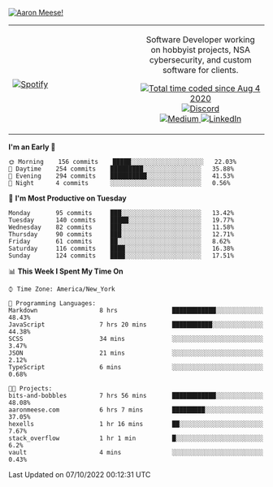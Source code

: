 [![Aaron Meese!](https://user-images.githubusercontent.com/17814535/88975338-a2aabf00-d27f-11ea-963f-8a19608716b4.png)](https://github.com/ajmeese7/readme-ascii "README ASCII")

<!-- Modified from project here: https://github.com/novatorem/novatorem -->
<table width="100%">
  <tr>
  <td width="50%">

&nbsp; <br> [![Spotify](https://ajmeese7.vercel.app/api/spotify)](https://open.spotify.com/user/ajmeese)

  </td>
  <td width="50%">
    <p align="center">
    Software Developer working on hobbyist projects, NSA cybersecurity, and custom software for clients.
    </p>
    <p align="center">
      <a href="https://wakatime.com/@f726891d-3b02-46cd-9b60-e8c59f9e2b14">
        <img src="https://wakatime.com/badge/user/f726891d-3b02-46cd-9b60-e8c59f9e2b14.svg" alt="Total time coded since Aug 4 2020" title="WakaTime" />
      </a>
      <a href="http://link.aaronmeese.com/discord">
        <img src="https://img.shields.io/badge/discord-ajmeese7%234835-369?style=flat-square&logo=discord&logoColor=white&color=purple" alt="Discord" title="Discord">
      </a>
      <br />
      <a href="https://link.aaronmeese.com/medium">
        <img src="https://img.shields.io/badge/medium-ajmeese7-1DB954?style=flat-square&logo=medium&logoColor=white" alt="Medium" title="Medium">
      </a>
      <a href="https://link.aaronmeese.com/linkedin">
        <img src="https://img.shields.io/badge/linkedIn-aaronmeese-1DB954?style=flat-square&logo=linkedin&logoColor=white&color=blue" alt="LinkedIn" title="LinkedIn">
      </a>
    </p>
  </td>

</table>

[//]: <> (The `&nbsp;` is to have Aphelion take up more space)

<!--START_SECTION:waka-->
**I'm an Early 🐤** 

```text
🌞 Morning    156 commits    █████░░░░░░░░░░░░░░░░░░░░   22.03% 
🌆 Daytime    254 commits    █████████░░░░░░░░░░░░░░░░   35.88% 
🌃 Evening    294 commits    ██████████░░░░░░░░░░░░░░░   41.53% 
🌙 Night      4 commits      ░░░░░░░░░░░░░░░░░░░░░░░░░   0.56%

```
📅 **I'm Most Productive on Tuesday** 

```text
Monday       95 commits     ███░░░░░░░░░░░░░░░░░░░░░░   13.42% 
Tuesday      140 commits    █████░░░░░░░░░░░░░░░░░░░░   19.77% 
Wednesday    82 commits     ███░░░░░░░░░░░░░░░░░░░░░░   11.58% 
Thursday     90 commits     ███░░░░░░░░░░░░░░░░░░░░░░   12.71% 
Friday       61 commits     ██░░░░░░░░░░░░░░░░░░░░░░░   8.62% 
Saturday     116 commits    ████░░░░░░░░░░░░░░░░░░░░░   16.38% 
Sunday       124 commits    ████░░░░░░░░░░░░░░░░░░░░░   17.51%

```


📊 **This Week I Spent My Time On** 

```text
⌚︎ Time Zone: America/New_York

💬 Programming Languages: 
Markdown                 8 hrs               ████████████░░░░░░░░░░░░░   48.43% 
JavaScript               7 hrs 20 mins       ███████████░░░░░░░░░░░░░░   44.38% 
SCSS                     34 mins             ░░░░░░░░░░░░░░░░░░░░░░░░░   3.47% 
JSON                     21 mins             ░░░░░░░░░░░░░░░░░░░░░░░░░   2.12% 
TypeScript               6 mins              ░░░░░░░░░░░░░░░░░░░░░░░░░   0.68%

🐱‍💻 Projects: 
bits-and-bobbles         7 hrs 56 mins       ████████████░░░░░░░░░░░░░   48.08% 
aaronmeese.com           6 hrs 7 mins        █████████░░░░░░░░░░░░░░░░   37.05% 
hexells                  1 hr 16 mins        ██░░░░░░░░░░░░░░░░░░░░░░░   7.67% 
stack_overflow           1 hr 1 min          █░░░░░░░░░░░░░░░░░░░░░░░░   6.2% 
vault                    4 mins              ░░░░░░░░░░░░░░░░░░░░░░░░░   0.43%

```


 Last Updated on 07/10/2022 00:12:31 UTC
<!--END_SECTION:waka-->
